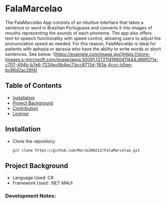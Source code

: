 # FalaMarcelao

The FalaMarcelão App consists of an intuitive interface that takes a sentence or word in Brazilian Portuguese and converts it into images of mouths representing the sounds of each phoneme. The app also offers text-to-speech functionality with speed control, allowing users to adjust the pronunciation speed as needed. For this reason, FalaMarcelão is ideal for patients with aphasia or apraxia who have the ability to write words or short sentences. See below:
![https://example.com/image.jpg](https://store-images.s-microsoft.com/image/apps.50091.13721141960411444.d88f071a-c707-494b-b7e6-7234ec6b4ec7.bcc8713d-193a-4ccc-b5ee-bc86d2ac28f4)


## Table of Contents

- [Installation](#installation)
- [Project Background](#project-background)
- [Contribution](#contribution)
- [License](#license)
  
## Installation
- Clone the repository:
    ```bash
    git clone https://github.com/Mario200212/FalaMarcelao.git
    ```
## Project Background
- Language Used: C#
- Framework Used: .NET MAUI
 ### Development Notes: 
